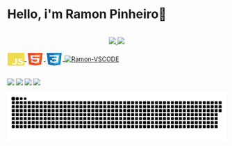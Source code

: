 ### <h1><strong>Hello, i'm Ramon Pinheiro👋</strong></h1>
<br>
<div align="center">
  <a href="https://github.com/hiroowsz">
  <img height="180em" src="https://github-readme-stats.vercel.app/api?username=hiroowsz&show_icons=true&theme=dracula&include_all_commits=true&count_private=true"/>
  <img height="180em" src="https://github-readme-stats.vercel.app/api/top-langs/?username=hiroowsz&layout=compact&langs_count=7&theme=dracula"/>
</div>

<div style="display: inline_block"><br>
  <img align="center" alt="Ramon-Js" height="30" width="40" src="https://raw.githubusercontent.com/devicons/devicon/master/icons/javascript/javascript-plain.svg">
  <img align="center" alt="Ramon-HTML" height="30" width="40" src="https://raw.githubusercontent.com/devicons/devicon/master/icons/html5/html5-original.svg">
  <img align="center" alt="Ramon-CSS" height="30" width="40" src="https://raw.githubusercontent.com/devicons/devicon/master/icons/css3/css3-original.svg">
  <img align="center" alt="Ramon-VSCODE" height="30" width"40" src="https://cdn.jsdelivr.net/gh/devicons/devicon/icons/vscode/vscode-original.svg">
</div>
  
##
  
<div> 
  <a href="https://www.youtube.com/hiroowsz" target="_blank"><img src="https://img.shields.io/badge/YouTube-FF0000?style=for-the-badge&logo=youtube&logoColor=white" target="_blank"></a>
  <a href="https://instagram.com/hiroowsz" target="_blank"><img src="https://img.shields.io/badge/-Instagram-%23E4405F?style=for-the-badge&logo=instagram&logoColor=white" target="_blank"></a>
 	<a href="https://www.twitch.tv/hiroowsz" target="_blank"><img src="https://img.shields.io/badge/Twitch-9146FF?style=for-the-badge&logo=twitch&logoColor=white" target="_blank"></a>
  <a href = "mailto:ramontrov@gmail.com"><img src="https://img.shields.io/badge/-Gmail-%23333?style=for-the-badge&logo=gmail&logoColor=white" target="_blank"></a>
 
  ![Snake animation](https://github.com/hiroowsz/hiroowsz/blob/output/github-contribution-grid-snake.svg)
 
</div>
